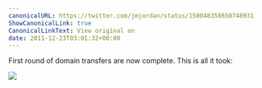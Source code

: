 ```yaml
---
canonicalURL: https://twitter.com/jmjordan/status/150048358650748931
ShowCanonicalLink: true
CanonicalLinkText: View original on
date: 2011-12-23T03:01:32+00:00
---
```

First round of domain transfers are now complete. This is all it took:

![](/images/150048358650748931-AhUUL-zCIAIJO32.png)